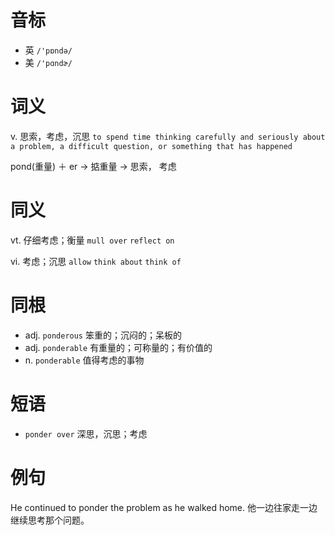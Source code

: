 # 音标

- 英 `/'pɒndə/`
- 美 `/'pɑndɚ/`

# 词义

v. 思索，考虑，沉思
`to spend time thinking carefully and seriously about a problem, a difficult question, or something that has happened`



pond(重量) ＋ er → 掂重量 → 思索， 考虑

# 同义

vt. 仔细考虑；衡量
`mull over` `reflect on`

vi. 考虑；沉思
`allow` `think about` `think of`

# 同根

- adj. `ponderous` 笨重的；沉闷的；呆板的
- adj. `ponderable` 有重量的；可称量的；有价值的
- n. `ponderable` 值得考虑的事物

# 短语

- `ponder over` 深思，沉思；考虑

# 例句

He continued to ponder the problem as he walked home.
他一边往家走一边继续思考那个问题。



